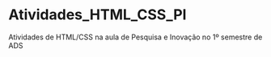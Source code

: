 # Atividades_HTML_CSS_PI
Atividades de HTML/CSS na aula de Pesquisa e Inovação no 1º semestre de ADS
